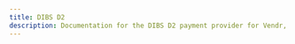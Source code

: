 ```yaml
---
title: DIBS D2
description: Documentation for the DIBS D2 payment provider for Vendr, the eCommerce solution for Umbraco v8+
---
```


<work-in-progress />